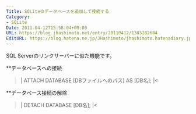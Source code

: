 ```yaml
---
Title: SQLiteのデータベースを追加して接続する
Category:
- SQLite
Date: 2011-04-12T15:58:04+09:00
URL: https://blog.jhashimoto.net/entry/20110412/1303282684
EditURL: https://blog.hatena.ne.jp/JHashimoto/jhashimoto.hatenadiary.jp/atom/entry/12921228815717257800
---
```



SQL Serverのリンクサーバーに似た機能です。

**データベースへの接続
>|
ATTACH DATABASE [DBファイルへのパス] AS [DB名];
|<

**データベース接続の解除
>|
DETACH DATABASE [DB名];
|<
